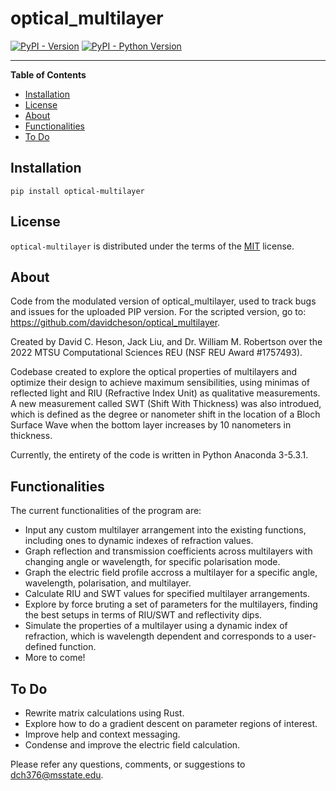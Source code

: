 # optical_multilayer

[![PyPI - Version](https://img.shields.io/pypi/v/optical-multilayer.svg)](https://pypi.org/project/optical-multilayer)
[![PyPI - Python Version](https://img.shields.io/pypi/pyversions/optical-multilayer.svg)](https://pypi.org/project/optical-multilayer)

-----

**Table of Contents**

- [Installation](#installation)
- [License](#license)
- [About](#about)
- [Functionalities](#functionalities)
- [To Do](#todo)

## Installation

```console
pip install optical-multilayer
```

## License

`optical-multilayer` is distributed under the terms of the [MIT](https://spdx.org/licenses/MIT.html) license.

## About

Code from the modulated version of optical_multilayer, used to track bugs and issues for the uploaded PIP version. For the scripted version, go to: https://github.com/davidcheson/optical_multilayer.

Created by David C. Heson, Jack Liu, and Dr. William M. Robertson over the 2022 MTSU Computational Sciences REU (NSF REU Award #1757493).

Codebase created to explore the optical properties of multilayers and optimize their design to achieve maximum sensibilities, using minimas of reflected light and RIU (Refractive Index Unit) as qualitative measurements. A new measurement called SWT (Shift With Thickness) was also introdued, which is defined as the degree or nanometer shift in the location of a Bloch Surface Wave when the bottom layer increases by 10 nanometers in thickness.

Currently, the entirety of the code is written in Python Anaconda 3-5.3.1.

## Functionalities

The current functionalities of the program are:
<ul>
<li>Input any custom multilayer arrangement into the existing functions, including ones to dynamic indexes of refraction values.</li>
<li>Graph reflection and transmission coefficients across multilayers with changing angle or wavelength, for specific polarisation mode.</li>
<li>Graph the electric field profile accross a multilayer for a specific angle, wavelength, polarisation, and multilayer.</li>
<li>Calculate RIU and SWT values for specified multilayer arrangements.</li>
<li>Explore by force bruting a set of parameters for the multilayers, finding the best setups in terms of RIU/SWT and reflectivity dips.</li>
<li>Simulate the properties of a multilayer using a dynamic index of refraction, which is wavelength dependent and corresponds to a user-defined function.</li>
<li>More to come!</li>
</ul>

## To Do

<ul>
<li>Rewrite matrix calculations using Rust.</li>
<li>Explore how to do a gradient descent on parameter regions of interest.</li>
<li>Improve help and context messaging.</li>
<li>Condense and improve the electric field calculation.</li>
</ul>

Please refer any questions, comments, or suggestions to dch376@msstate.edu.
